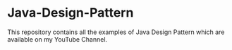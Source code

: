 # Java-Design-Pattern
This repository contains all the examples of Java Design Pattern which are available on my YouTube Channel.
